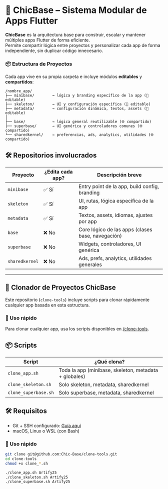 # 🧠 ChicBase – Sistema Modular de Apps Flutter

**ChicBase** es la arquitectura base para construir, escalar y mantener múltiples apps Flutter de forma eficiente.  
Permite compartir lógica entre proyectos y personalizar cada app de forma independiente, sin duplicar código innecesario.

### 📦 Estructura de Proyectos

Cada app vive en su propia carpeta e incluye módulos **editables** y **compartidos**:

```
/nombre_app/
├── minibase/        → lógica y branding específico de la app (🔧 editable)
├── skeleton/        → UI y configuración específica (🔧 editable)
├── metadata/        → configuración dinámica, textos, assets (🔧 editable)
│
├── base/            → lógica general reutilizable (🌐 compartido)
├── superbase/       → UI genérica y controladores comunes (🌐 compartido)
└── sharedkernel/    → preferencias, ads, analytics, utilidades (🌐 compartido)
```


## 🛠 Repositorios involucrados

| Proyecto        | ¿Edita cada app? | Descripción breve                                  |
|----------------|------------------|----------------------------------------------------|
| `minibase`     | ✅ Sí            | Entry point de la app, build config, branding     |
| `skeleton`     | ✅ Sí            | UI, rutas, lógica específica de la app            |
| `metadata`     | ✅ Sí            | Textos, assets, idiomas, ajustes por app          |
| `base`         | ❌ No            | Core lógico de las apps (clases base, navegación) |
| `superbase`    | ❌ No            | Widgets, controladores, UI genérica               |
| `sharedkernel` | ❌ No            | Ads, prefs, analytics, utilidades generales       |

---

## 🚀 Clonador de Proyectos ChicBase

Este repositorio (`clone-tools`) incluye scripts para clonar rápidamente cualquier app basada en esta estructura.


### 🧪 Uso rápido
Para clonar cualquier app, usa los scripts disponibles en [/clone-tools](/clone-tools/).

## 📦 Scripts

| Script               | ¿Qué clona?                                           |
|----------------------|--------------------------------------------------------|
| `clone_app.sh`       | Toda la app (minibase, skeleton, metadata + globales) |
| `clone_skeleton.sh`  | Solo skeleton, metadata, sharedkernel                 |
| `clone_superbase.sh` | Solo superbase, metadata, sharedkernel                |

## 🛠 Requisitos

- Git + SSH configurado: [Guía aquí](https://docs.github.com/en/authentication/connecting-to-github-with-ssh)
- macOS, Linux o WSL (con Bash)

### 🧪 Uso rápido

```bash
git clone git@github.com:Chic-Base/clone-tools.git
cd clone-tools
chmod +x clone_*.sh

./clone_app.sh Artify25
./clone_skeleton.sh Artify25
./clone_superbase.sh Artify25
```



